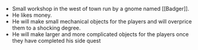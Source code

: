 - Small workshop in the west of town run by a gnome named [[Badger]].
- He likes money.
- He will make small mechanical objects for the players and will overprice them to a shocking degree.
- He will make larger and more complicated objects for the players once they have completed his side quest